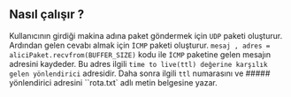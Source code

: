 ## Nasıl çalışır ?

  Kullanıcının girdiği makina adına paket göndermek için `UDP` paketi oluşturur.
Ardından gelen cevabı almak için `İCMP` paketi oluşturur. `mesaj , adres = aliciPaket.recvfrom(BUFFER_SIZE)` kodu ile `İCMP` paketine gelen mesajın adresini kaydeder.
Bu adres ilgili `time to live(ttl) değerine karşılık gelen yönlendirici` adresidir. Daha sonra ilgili `ttl` numarasını ve ##### yönlendirici adresini ``rota.txt` adlı metin
belgesine yazar.
